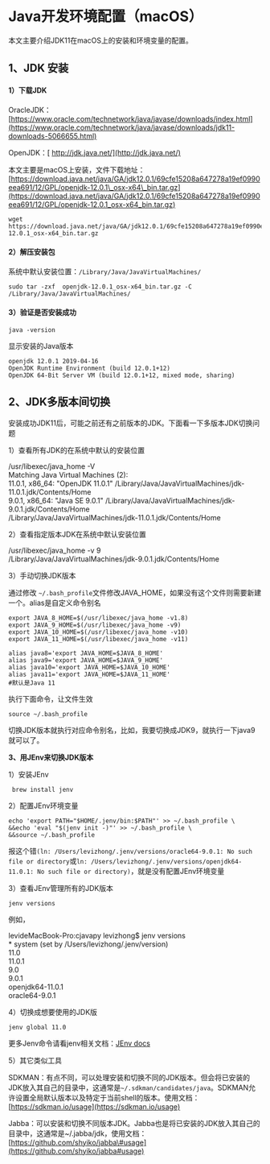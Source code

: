 # Java开发环境配置（macOS）

本文主要介绍JDK11在macOS上的安装和环境变量的配置。

## **1、JDK 安装**

#### 1）下载JDK

OracleJDK： [https://www.oracle.com/technetwork/java/javase/downloads/index.html](https://www.oracle.com/technetwork/java/javase/downloads/jdk11-downloads-5066655.html)

OpenJDK：[ http://jdk.java.net/](http://jdk.java.net/)

本文主要是macOS上安装，文件下载地址：[https://download.java.net/java/GA/jdk12.0.1/69cfe15208a647278a19ef0990eea691/12/GPL/openjdk-12.0.1\_osx-x64\_bin.tar.gz](https://download.java.net/java/GA/jdk12.0.1/69cfe15208a647278a19ef0990eea691/12/GPL/openjdk-12.0.1_osx-x64_bin.tar.gz)

```text
wget https://download.java.net/java/GA/jdk12.0.1/69cfe15208a647278a19ef0990eea691/12/GPL/openjdk-12.0.1_osx-x64_bin.tar.gz
```

#### 2）解压安装包

系统中默认安装位置：`/Library/Java/JavaVirtualMachines/`

```text
sudo tar -zxf  openjdk-12.0.1_osx-x64_bin.tar.gz -C /Library/Java/JavaVirtualMachines/
```

#### 3）验证是否安装成功

```text
java -version
```

显示安装的Java版本

```text
openjdk 12.0.1 2019-04-16
OpenJDK Runtime Environment (build 12.0.1+12)
OpenJDK 64-Bit Server VM (build 12.0.1+12, mixed mode, sharing)
```

## **2、JDK多版本间切换**

安装成功JDK11后，可能之前还有之前版本的JDK。下面看一下多版本JDK切换问题

1）查看所有JDK的在系统中默认的安装位置

/usr/libexec/java\_home  -V  
Matching Java Virtual Machines \(2\):  
    11.0.1, x86\_64: "OpenJDK 11.0.1" /Library/Java/JavaVirtualMachines/jdk-11.0.1.jdk/Contents/Home  
    9.0.1, x86\_64: "Java SE 9.0.1" /Library/Java/JavaVirtualMachines/jdk-9.0.1.jdk/Contents/Home  
/Library/Java/JavaVirtualMachines/jdk-11.0.1.jdk/Contents/Home

2）查看指定版本JDK在系统中默认安装位置

/usr/libexec/java\_home -v 9  
/Library/Java/JavaVirtualMachines/jdk-9.0.1.jdk/Contents/Home

3）手动切换JDK版本

通过修改 `~/.bash_profile`文件修改JAVA\_HOME，如果没有这个文件则需要新建一个。alias是自定义命令别名

```text
export JAVA_8_HOME=$(/usr/libexec/java_home -v1.8)
export JAVA_9_HOME=$(/usr/libexec/java_home -v9)
export JAVA_10_HOME=$(/usr/libexec/java_home -v10)
export JAVA_11_HOME=$(/usr/libexec/java_home -v11)

alias java8='export JAVA_HOME=$JAVA_8_HOME'
alias java9='export JAVA_HOME=$JAVA_9_HOME'
alias java10='export JAVA_HOME=$JAVA_10_HOME'
alias java11='export JAVA_HOME=$JAVA_11_HOME'
#默认是Java 11
```

执行下面命令，让文件生效

```text
source ~/.bash_profile
```

切换JDK版本就执行对应命令别名，比如，我要切换成JDK9，就执行一下java9就可以了。

**3、用JEnv来切换JDK版本**

1）安装JEnv

```text
 brew install jenv
```

2）配置JEnv环境变量

```text
echo 'export PATH="$HOME/.jenv/bin:$PATH"' >> ~/.bash_profile \
&&echo 'eval "$(jenv init -)"' >> ~/.bash_profile \
&&source ~/.bash_profile
```

报这个错`(ln: /Users/levizhong/.jenv/versions/oracle64-9.0.1: No such file or directory`或`ln: /Users/levizhong/.jenv/versions/openjdk64-11.0.1: No such file or directory)`，就是没有配置JEnv环境变量

3）查看JEnv管理所有的JDK版本

```text
jenv versions
```

例如，

levideMacBook-Pro:cjavapy levizhong$ jenv versions  
\* system \(set by /Users/levizhong/.jenv/version\)  
  11.0  
  11.0.1  
  9.0  
  9.0.1  
  openjdk64-11.0.1  
  oracle64-9.0.1

4）切换成想要使用的JDK版

```text
jenv global 11.0
```

更多Jenv命令请看jenv相关文档：[JEnv docs](https://github.com/gcuisinier/jenv/wiki)

5）其它类似工具

SDKMAN：有点不同，可以处理安装和切换不同的JDK版本。但会将已安装的JDK放入其自己的目录中，这通常是`~/.sdkman/candidates/java`。SDKMAN允许设置全局默认版本以及特定于当前shell的版本。使用文档：[https://sdkman.io/usage](https://sdkman.io/usage)

Jabba：可以安装和切换不同版本JDK。Jabba也是将已安装的JDK放入其自己的目录中，这通常是~/.jabba/jdk，使用文档：[https://github.com/shyiko/jabba\#usage](https://github.com/shyiko/jabba#usage)

